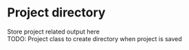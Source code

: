 # Project directory

Store project related output here  
TODO: Project class to create directory when project is saved
